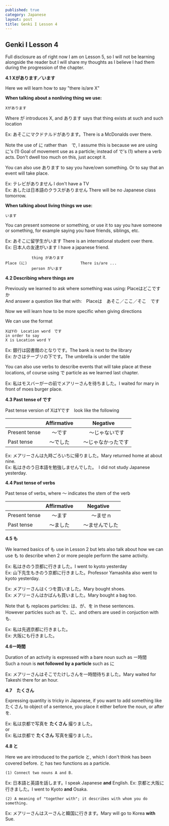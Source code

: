 ```yaml
---
published: true
category: Japanese
layout: post
title: Genki I Lesson 4
---
```

## Genki I Lesson 4

Full disclosure as of right now I am on Lesson 5, so I will not be learning alongside the reader but I will share my thoughts as I believe I had them during the progression of the chapter.

**4.1 Xがあります／います**

Here we will learn how to say "there is/are X"

**When talking about a nonliving thing we use:**

	Xがあります

Where が introduces X, and あります says that thing exists at such and such location

Ex: あそこにマクドナルドがあります。There is a McDonalds over there.

Note the use of に rather than　で, I assume this is because we are using に’s (1) Goal of movement use as a particle; instead of で’s (1) where a verb acts. Don't dwell too much  on this, just accept it.

You can also use あります to say you have/own something. Or to say that an event will take place.

Ex: テレビがありません I don't have a TV    
Ex: あしたは日本語のクラスがありません There will be no Japanese class tomorrow.     

**When talking about living things we use:**

	います

You can present someone or something, or use it to say you have someone or something, for example saying you have friends, siblings, etc.

Ex: あそこに留学生がいます There is an international student over there.  
Ex: 日本人の友達がいます I have a japanese friend.   

	　　　　　　　thing があります
	Place (に)　						There is/are ...
	　　　　　　　person がいます

**4.2 Describing where things are**

Previously we learned to ask where something was using: Placeはどこですか  
And answer a question like that with:　Placeは　あそこ／ここ／そこ　です  

Now we will learn how to be more specific when giving directions

We can use the format

	XはYの　Location word　です　
	in order to say
	X is Location word Y

Ex: 銀行は図書館のとなりです。The bank is next to the library  
Ex: かさはテーブリの下です。The umbrella is under the table  

You can also use verbs to describe events that will take place at these locations, of course using で particle as we learned last chapter.

Ex: 私はモスバーがーの前でメアリーさんを待ちました。I waited for mary in front of moes burger place.

**4.3 Past tense of です**

Past tense version of XはYです　look like the following


|      			 |  Affirmative   | Negative	      |
| :------------- | :------------: | :-------------:   |
| Present tense  |  〜です         |　 〜じゃないです　  |
| Past tense     |  〜でした     	 | 　〜じゃなかったです |

Ex: メアリーさんは九時ごろいちに帰りました。Mary returned home at about nine.  
Ex: 私はきのう日本語を勉強しませんでした。　I did not study Japanese yesterday.  

**4.4 Past tense of verbs**

Past tense of verbs, where 〜 indicates the stem of the verb

|      					 |  Affirmative   | Negative	       |
| :------------- | :-------------: | :-------------:   |
| Present tense  |  〜ます         |　 〜ませｎ　  |
| Past tense     |  〜ました     	 | 　〜ませんでした |

**4.5 も**

We learned basics of も use in Lesson 2 but lets also talk about how we can use も to describe when 2 or more people perform the same activity.

Ex: 私はきのう京都に行きました。I went to kyoto yesterday    
Ex: 山下先生もきのう京都に行きました。Professor Yamashita also went to kyoto yesterday.    

Ex: メアリーさんはくつを買いました。Mary bought shoes.    
Ex: メアリーさんはかばんも買いました。Mary bought a bag too.  

Note that も replaces particles: は、が、を in these sentences.  
However particles such as で、に、and others are used in conjuction with も.  

Ex: 私は先週京都に行きました。  
Ex: 大阪にも行きました。  

**4.6ー時間**

Duration of an activity is expressed with a bare noun such as ー時間  
Such a noun is **not followed by a particle** such as に  

Ex: メアリーさんはそこでたけしさんを一時間待ちました。Mary waited for Takeshi there for an hour.

**4.7　たくさん**

Expressing quantity is tricky in Japanese, if you want to add something like たくさん to object of a sentence, you place it either before the noun, or after を.

Ex: 私は京都で写真を **たくさん** 撮りました。  
or  
Ex: 私は京都で **たくさん** 写真を撮りました。  

**4.8 と**

Here we are introduced to the particle と, which I don't think has been covered before.
と has two functions as a particle.  

	(1) Connect two nouns A and B.  

Ex: 日本語と英語を話します。I speak Japanese **and** English.
Ex: 京都と大阪に行きました。I went to Kyoto **and** Osaka.

	(2) A meaning of "together with"; it describes with whom you do something.

Ex: メアリーさんはスーさんと韓国に行きます。Mary will go to Korea **with** Sue.
